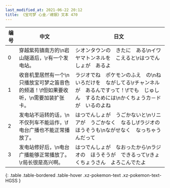 ```yaml
---
last_modified_at: 2021-06-22 20:12
title: 《宝可梦 心金／魂银》文本 470
---
```

| 编号 | 中文 | 日文 |
| ---- | ---- | ---- |
| 0 | 穿越紫苑镇南方的\n岩山隧道后，\r有一个发电站。 | シオンタウンの　きたに　ある\nイワヤマトンネルを　こえると\rはつでんしょが　あるよ |
| 1 | 收音机里居然有一个\n只播放宝可梦之笛音色的频道！\f但如果要收听，\n需要加装扩张卡。 | ラジオでね　ポケモンのふえ　の\nねいろだけを　ながしてる\rチャンネルが　あるんですって！\fでも　じゅしん　するためには\nかくちょうカ－ドが　いるのよね |
| 2 | 发电站不运转的话，\n不仅列车不能运作，\f电台广播也不能正常播放了。 | はつでんしょが　うごかないと\nリニアが　うごかなく　なるし\fラジオの　ほうそうも\nながせなく　なっちゃうんだって |
| 3 | 发电站修好后，\n电台广播能够正常播放了。\r局长很是高兴啊。 | はつでんしょが　なおったから\nラジオの　ほうそうが　できるって\rきょくちょうさん　よろこんでたよ |
{: .table .table-bordered .table-hover .xz-pokemon-text .xz-pokemon-text-HGSS }
